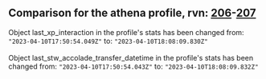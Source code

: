 ## Comparison for the athena profile, rvn: [206](https://github.com/PRO100KatYT/FortniteProfileRevisions/tree/main/profiles/athena/206%20athena.json)-[207](https://github.com/PRO100KatYT/FortniteProfileRevisions/tree/main/profiles/athena/207%20athena.json)

Object last_xp_interaction in the profile's stats has been changed from: `"2023-04-10T17:50:54.049Z"` to: `"2023-04-10T18:08:09.830Z"`
<br><br>
Object last_stw_accolade_transfer_datetime in the profile's stats has been changed from: `"2023-04-10T17:50:54.043Z"` to: `"2023-04-10T18:08:09.832Z"`
<br><br>
